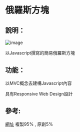 # 俄羅斯方塊

## 說明：

![image](https://i.imgur.com/WF2HGRt.jpeg)

以Javascript撰寫的簡易俄羅斯方塊

## 功能：
以MVC概念去建構Javascript內容

具有Responsive Web Design設計

## 參考:
[網址](https://www.youtube.com/watch?v=rAUn1Lom6dw&list=LL&index=1&t=4955s)
複製95% , 原創5%
